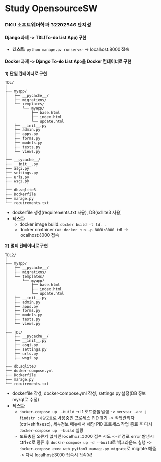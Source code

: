 # Study OpensourceSW
### DKU 소프트웨어학과 32202546 안지성
#### Django 과제 -> TDL(To-do List App) 구현
  - **테스트:** ```python manage.py runserver``` -> localhost:8000 접속

#### Docker 과제 -> Django To-do List App을 Docker 컨테이너로 구현
**1) 단일 컨테이너로 구현**
```
TDL/
│
├── myapp/
│   ├── __pycache__/
│   ├── migrations/
│   └── templates/
│       └── myapp/
│           ├── base.html
│           ├── index.html
│           └── update.html
│   ├── __init__.py
│   ├── admin.py
│   ├── apps.py
│   ├── forms.py
│   ├── models.py
│   ├── tests.py
│   └── views.py
│
├── __pycache__/
├── __init__.py
├── asgi.py
├── settings.py
├── urls.py
├── wsgi.py
│
├── db.sqlite3
├── Dockerfile
├── manage.py
└── requirements.txt
```
- dockerfile 생성(requirements.txt 사용), DB(sqllite3 사용)
- **테스트:**
  - docker image build: ```docker build -t tdl .```
  - docker container run: ```docker run -p 8000:8000 tdl``` -> localhost:8000 접속

**2) 멀티 컨테이너로 구현**
```
TDL2/
│
├── myapp/
│   ├── __pycache__/
│   ├── migrations/
│   └── templates/
│       └── myapp/
│           ├── base.html
│           ├── index.html
│           └── update.html
│   ├── __init__.py
│   ├── admin.py
│   ├── apps.py
│   ├── forms.py
│   ├── models.py
│   ├── tests.py
│   └── views.py
│
├── TDL/
│   ├── __pycache__/
│   ├── __init__.py
│   ├── asgi.py
│   ├── settings.py
│   ├── urls.py
│   ├── wsgi.py
│
├── db.sqlite3
├── docker-compose.yml
├── Dockerfile
├── manage.py
└── requirements.txt
```
- dockerfile 작성, docker-compose.yml 작성, settings.py 설정(DB 정보 mysql로 수정)
- **테스트:**
  - ```docker-compose up --build``` -> if 포트충돌 발생 -> ```netstat -ano | findstr :해당포트```로 사용중인 프로세스 PID 찾기
  -> 작업관리자(ctrl+shift+esc), 세부정보 메뉴에서 해당 PID 프로세스 작업 종료 후 다시 ```docker-compose up --build``` 실행
  - 포트충돌 오류가 없다면 localhost:3000 접속 시도 -> if 경로 error 발생시 ctrl+c로 종류 후 ```docker-compose up -d --build```로 백그라운드 실행
  -> ```docker-compose exec web python3 manage.py migrate```로 migrate 해줌 -> 다시 localhost:3000 접속시 접속됨!

